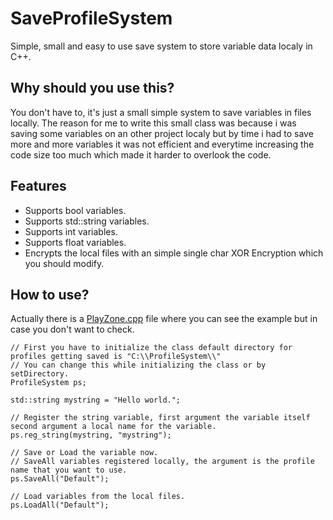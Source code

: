 # SaveProfileSystem
Simple, small and easy to use save system to store variable data localy in C++.

## Why should you use this?
You don't have to, it's just a small simple system to save variables in files locally. 
The reason for me to write this small class was because i was saving some variables on an other project localy but by time i had to save more and more variables it was not efficient and everytime increasing the code size too much which made it harder to overlook the code.

## Features
- Supports bool variables.
- Supports std::string variables.
- Supports int variables.
- Supports float variables.
- Encrypts the local files with an simple single char XOR Encryption which you should modify.

## How to use?
Actually there is a [PlayZone.cpp](PlayZone.cpp) file where you can see the example but in case you don't want to check.
```cplusplus
// First you have to initialize the class default directory for profiles getting saved is "C:\\ProfileSystem\\"
// You can change this while initializing the class or by setDirectory.
ProfileSystem ps;

std::string mystring = "Hello world.";

// Register the string variable, first argument the variable itself second argument a local name for the variable.
ps.reg_string(mystring, "mystring");

// Save or Load the variable now.
// SaveAll variables registered locally, the argument is the profile name that you want to use.
ps.SaveAll("Default"); 

// Load variables from the local files.
ps.LoadAll("Default");
```
